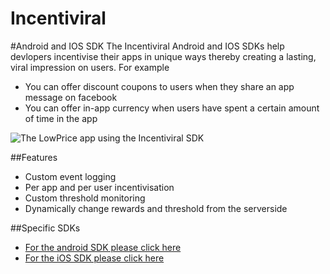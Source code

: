 Incentiviral
============

#Android and IOS SDK
The Incentiviral Android and IOS SDKs help devlopers incentivise their apps in unique ways thereby creating a lasting, viral impression on users. For example
- You can offer discount coupons to users when they share an app message on facebook
- You can offer in-app currency when users have spent a certain amount of time in the app

![The LowPrice app using the Incentiviral SDK ](http://s4.postimg.org/gpj2z2w7h/incentiviral1.png "The LowPrice android app using the Incentiviral SDK")

##Features
- Custom event logging
- Per app and per user incentivisation
- Custom threshold monitoring
- Dynamically change rewards and threshold from the serverside

##Specific SDKs
- [For the android SDK please click here](https://github.com/triveous/Incentiviral/tree/master/android)
- [For the iOS SDK please click here](https://github.com/triveous/Incentiviral/tree/master/ios)

